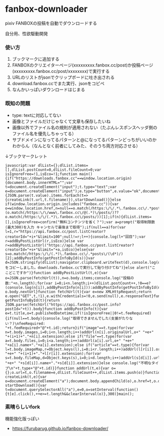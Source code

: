 # fanbox-downloader
pixiv FANBOXの投稿を自動でダウンロードする

自分用、性欲駆動開発

### 使い方
1. ブックマークに追加する
2. FANBOXのクリエイターページ(xxxxxxxxx.fanbox.cc/post)か投稿ページ(xxxxxxxxx.fanbox.cc/post/xxxxxxxx)で実行する
3. URLのリストがjsonでクリップボードに吐き出される
4. download.fanbox.ccでまた実行、jsonをコピペ
5. なんかいっぱいダウンロードはじまる

### 既知の問題
- type: textに対応してない
- 画像とファイルだけじゃなくて文章も保存したいね
- 画像以外でファイル名の規則が適用されない（たぶんレスポンスヘッダ側のファイル名を優先しちゃってる）
- サブドメインになってるパターンと@になってるパターンどっちがいいのかわからん（なんとなく前者にしてみた、そのうち両方対応させる）

↓ブックマークレット
```
javascript:var dlList={};dlList.items=[],dlList.postCount=0,dlList.fileCount=0;var isIgnoreFree=!1,isEco=!1;function main(){if("https://downloads.fanbox.cc"==window.location.origin){document.body.innerHTML="";var t=document.createElement("input");t.type="text";var e=document.createElement("input");e.type="button",e.value="ok",document.body.appendChild(t),document.body.appendChild(e),e.onclick=function(){JSON.parse(t.value).items.forEach(t=>{createLink(t.url,t.filename)}),startDownload()}}else if(window.location.origin.includes("fanbox.cc")){var o=window.location.href,n=null==o.match(/https:\/\/.*\.fanbox.cc\/.*posts\/(\d*)/),i=(o.match(/https:\/\/www\.fanbox.cc\/@(.*)\/posts/)??o.match(/https:\/\/(.*)\.fanbox.cc\/posts/))[1];if(n){dlList.items=[],isIgnoreFree=confirm("無料コンテンツを省く？");var a=prompt("取得制限数(最大300)を入力 キャンセルで最後まで取得");if(null==a)for(var l=1,r="https://api.fanbox.cc/post.listCreator?creatorId="+i+"&limit=100";null!=r;l++){console.log(l+"回目");var r=addByPostListUrl(r,isEco)}else var r=addByPostListUrl("https://api.fanbox.cc/post.listCreator?creatorId="+s+"&limit="+a,isEco)}else{var s=o.match(/https:\/\/(.*)\.fanbox.cc\/.*posts\/(\d*)/)[2];addByPostInfo(getPostInfoById(s))}var d=JSON.stringify(dlList);navigator.clipboard.writeText(d),console.log(d),alert("jsonをコピーしました。downloads.fanbox.ccで実行して貼り付けてね")}else alert("ここどこですか")}function addByPostListUrl(t,e){var o=JSON.parse(fetchUrl(t)),n=o.body.items;console.log("投稿の数:"+n.length);for(var i=0;i<n.length;i++)dlList.postCount++,!0==e?(console.log(n[i]),addByPostInfo(n[i])):addByPostInfo(getPostInfoById(n[i].id));return o.body.nextUrl}function fetchUrl(t){var e=new XMLHttpRequest;return e.open("GET",t,!1),e.withCredentials=!0,e.send(null),e.responseText}function getPostInfoById(t){return JSON.parse(fetchUrl("https://api.fanbox.cc/post.info?postId="+t)).body}function addByPostInfo(t){var e=t.title,o=t.publishedDatetime;if(!isIgnoreFree||0!=t.feeRequired){if(null==t.body){console.log("取得できませんでした(支援がたりない？)\nfeeRequired: "+t.feeRequired+"@"+t.id);return}if("image"==t.type)for(var n=t.body.images,i=0;i<n.length;i++)addUrl(n[i].originalUrl,o+" "+e+" "+(i+1)+"."+n[i].extension);else if("file"==t.type)for(var a=t.body.files,i=0;i<a.length;i++)addUrl(a[i].url,o+" "+e+" "+a[i].name+"."+a[i].extension);else if("article"==t.type){for(var l=t.body.imageMap,r=Object.keys(l),i=0;i<r.length;i++)addUrl(l[r[i]].originalUrl,o+" "+e+" "+(i+1)+"."+l[r[i]].extension);for(var s=t.body.fileMap,d=Object.keys(s),i=0;i<d.length;i++)addUrl(s[d[i]].url,o+" "+e+" "+s[d[i]].name+"."+s[d[i]].extension)}else console.log("不明なタイプ\n"+t.type+"@"+t.id)}}function addUrl(t,e){var o={};o.url=t,o.filename=e,dlList.fileCount++,dlList.items.push(o)}function createLink(t,e){var o=document.createElement("a");document.body.appendChild(o),o.href=t,o.download=e}function startDownload(){var t=document.querySelectorAll("a"),e=0,o=setInterval(function(){t[e].click(),++e>=t.length&&clearInterval(o)},300)}main();
```

### 素晴らしいfork

機能強化版っぽい

- https://furubarug.github.io/fanbox-downloader/
